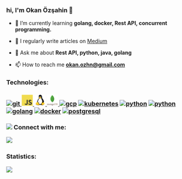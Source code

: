 ### hi, I'm Okan Özşahin 👋

<!--
**okanexe/okanexe** is a ✨ _special_ ✨ repository because its `README.md` (this file) appears on your GitHub profile.

Here are some ideas to get you started:

- 🔭 I’m currently working on ...
- 🌱 I’m currently learning ...
- 👯 I’m looking to collaborate on ...
- 🤔 I’m looking for help with ...
- 💬 Ask me about ...
- 📫 How to reach me: ...
- 😄 Pronouns: ...
- ⚡ Fun fact: ...
-->



- 🌱 I’m currently learning **golang, docker, Rest API, concurrent programming.**

- 📝 I regularly write articles on [Medium](https://okanexe.medium.com/) 

- 💬 Ask me about **Rest API, python, java, golang**

- 📫 How to reach me **okan.ozhn@gmail.com**

### Technologies:
<h3 align="left">
   <p align="left"> 
      <a href="https://git-scm.com/" target="_blank"> <img src="https://www.vectorlogo.zone/logos/git-scm/git-scm-icon.svg" alt="git" width="30" height="30"/> </a>
      <a href="https://developer.mozilla.org/en-US/docs/Web/JavaScript" target="_blank"> 
      <img src="https://raw.githubusercontent.com/devicons/devicon/master/icons/javascript/javascript-original.svg" alt="javascript" width="30" height="30"/> </a> 
      <a href="https://www.linux.org/" target="_blank"> <img src="https://raw.githubusercontent.com/devicons/devicon/master/icons/linux/linux-original.svg" alt="linux" width="30" height="30"/> </a> 
      <a href="https://www.mongodb.com/" target="_blank"> 
      <img src="https://raw.githubusercontent.com/devicons/devicon/master/icons/mongodb/mongodb-original-wordmark.svg" alt="mongodb" width="30" height="30"/> </a>
      <a href="https://cloud.google.com/">
      <img src="https://www.vectorlogo.zone/logos/google_cloud/google_cloud-icon.svg" alt="gcp" width="30" height="30" style="max-width:100%;"></a>
      <a href="https://kubernetes.io/docs/home/">
      <img src="https://www.vectorlogo.zone/logos/kubernetes/kubernetes-icon.svg" alt="kubernetes" width="30" height="30" style="max-width:100%;"></a>
      <a href="https://docs.python.org/3/">
      <img src="https://upload.wikimedia.org/wikipedia/commons/c/c3/Python-logo-notext.svg" alt="python" width="30" height="30" style="max-width:100%;"></a>
      <a href="https://www.tutorialspoint.com/java/java_documentation.htm">
      <img src="https://upload.wikimedia.org/wikipedia/tr/2/2e/Java_Logo.svg" alt="python" width="30" height="30" style="max-width:100%;"></a>
      <a href="https://go.dev/">
      <img src="https://upload.wikimedia.org/wikipedia/commons/2/2d/Go_gopher_favicon.svg" alt="golang" width="30" height="30" style="max-width:100%;"></a>
      <a href="https://www.docker.com/">
      <img src="https://upload.wikimedia.org/wikipedia/commons/7/79/Docker_%28container_engine%29_logo.png" alt="docker" width="80" height="30" style="max-width:100%;"></a>
      <a href="https://www.postgresql.org/docs/">
      <img src="https://upload.wikimedia.org/wikipedia/commons/2/29/Postgresql_elephant.svg" alt="postgresql" width="30" height="30" style="max-width:100%;"></a>
   </p>
</h3>
<h3 align="left">
   <a target="_blank" rel="noopener noreferrer" href="https://camo.githubusercontent.com/ec0df7b334d15078e980be8f26f35f1bd6f004eaa4a121db42fed361360c1817/68747470733a2f2f6d656469612e67697068792e636f6d2f6d656469612f4c6e516a7057614f4e386e68723231764e572f67697068792e676966"><img src="https://camo.githubusercontent.com/ec0df7b334d15078e980be8f26f35f1bd6f004eaa4a121db42fed361360c1817/68747470733a2f2f6d656469612e67697068792e636f6d2f6d656469612f4c6e516a7057614f4e386e68723231764e572f67697068792e676966" height="32" data-canonical-src="https://media.giphy.com/media/LnQjpWaON8nhr21vNW/giphy.gif" style="max-width:100%;"></a>
   Connect with me:
</h3>
<p>
   <a href="https://www.linkedin.com/in/okan%C3%B6z%C5%9Fahin/" rel="nofollow"><img src="https://camo.githubusercontent.com/e8dbf62a04af86d46001864cd22338d8a8474486a0e976ec695580027c373c79/68747470733a2f2f696d672e736869656c64732e696f2f62616467652f6c696e6b6564696e2d2532333030373742352e7376673f267374796c653d666f722d7468652d6261646765266c6f676f3d6c696e6b6564696e266c6f676f436f6c6f723d7768697465" style="max-width:100%;"></a>
   <a href="https://okanexe.medium.com/">
   <img src="https://camo.githubusercontent.com/0f120e50c4f652d41d0da7a91caa496bd7d043bff9f1029b4275ff4552eefc18/68747470733a2f2f696d672e736869656c64732e696f2f62616467652f6d656469756d2d2532333132313030452e7376673f267374796c653d666f722d7468652d6261646765266c6f676f3d6d656469756d266c6f676f436f6c6f723d7768697465" alt="" data-canonical-src="https://img.shields.io/badge/medium-%2312100E.svg?&amp;style=for-the-badge&amp;logo=medium&amp;logoColor=white" style="max-width:100%;"></a>
</p>

### Statistics:

![](https://komarev.com/ghpvc/?username=okanexe&style=for-the-badge)
